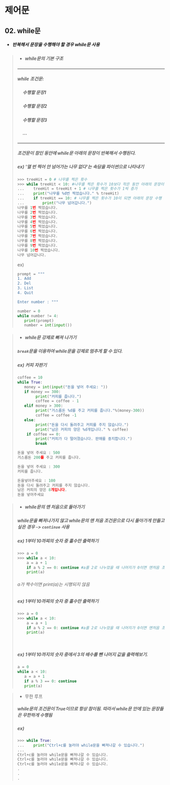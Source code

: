 
# 제어문
## 02. while문
* ##### 반복해서 문장을 수행해야 할 경우 while문 사용

>* ##### while문의 기본 구조
>
> ---
>##### while 조건문:
>
>##### &nbsp;&nbsp;&nbsp;&nbsp; 수행할 문장1
>##### &nbsp;&nbsp;&nbsp;&nbsp; 수행할 문장2
>##### &nbsp;&nbsp;&nbsp;&nbsp; 수행할 문장3
>##### &nbsp;&nbsp;&nbsp;&nbsp;   ...
> ---
> ##### 조건문이 참인 동안에 while문 아래의 문장이 반복해서 수행된다.
>  ##### ex) '열 번 찍어 안 넘어가는 나무 없다'는 속담을 파이썬으로 나타내기
>```python
> >>> treeHit = 0 # 나무를 찍은 횟수
> >>> while treeHit < 10: #나무를 찍은 횟수가 10보다 작은 동안 아래의 문장이 반복해서 수행됨
> ...    treeHit = treeHit + 1 # 나무를 찍은 횟수가 1씩 증가
> ...    print("나무를 %d번 찍었습니다." % treeHit)
> ...    if treeHit == 10: # 나무를 찍은 횟수가 10이 되면 아래의 문장 수행
>...        print("나무 넘어갑니다.")
>나무를 1번 찍었습니다.
>나무를 2번 찍었습니다.
>나무를 3번 찍었습니다.
>나무를 4번 찍었습니다.
>나무를 5번 찍었습니다.
>나무를 6번 찍었습니다.
>나무를 7번 찍었습니다.
>나무를 8번 찍었습니다.
>나무를 9번 찍었습니다.
>나무를 10번 찍었습니다.
>나무 넘어갑니다.
>```
>ex)
>&nbsp;
>```python
>prompt = """
>1. Add
>2. Del
>3. List
>4. Quit
>
>Enter number : """
>
>number = 0
>while number != 4:
>    print(prompt)
>    number = int(input())
> ```

>+ ##### while문 강제로 빠져 나가기
>
>##### `break`문을 이용하여 while문을 강제로 멈추게 할 수 있다. 
>
>##### ex) 커피 자판기
>```python
>coffee = 10
>while True:
>    money = int(input("돈을 넣어 주세요: "))
>    if money == 300:
>         print("커피를 줍니다.")
>         coffee = coffee - 1
>    elif money > 300:
>         print("거스름돈 %d를 주고 커피를 줍니다."%(money-300))
>         coffee = coffee -1
>    else:
>         print("돈을 다시 돌려주고 커피를 주지 않습니다.")
>         print("남은 커피의 양은 %d개입니다." % coffee)
>     if coffee == 0:
>         print("커피가 다 떨어졌습니다. 판매를 중지합니다.")
>         break
>
>돈을 넣어 주세요 : 500
>거스름돈 200를 주고 커피를 줍니다.
>
>돈을 넣어 주세요 : 300
>커피를 줍니다.
>
>돈을넣어주세요 : 100
>돈을 다시 돌려주고 커피를 주지 않습니다. 
>남은 커피의 양은 8개입니다.
>돈을 넣어주세요
>```

>+ ##### while문의 맨 처음으로 돌아가기
>
>##### while문을 빠져나가지 않고 while문의 맨 처음 조건문으로 다시 돌아가게 만들고 싶은 경우 -> `continue` 사용
> ##### ex) 1부터 10까찌의 숫자 중 홀수만 출력하기
> ```python
> >>> a = 0
> >>> while a < 10:
>     a = a + 1
>     if a % 2 == 0: continue #a를 2로 나누었을 때 나머지가 0이면 맨처음 조건문으로 돌아감.
>     print(a)
>```
>###### a가 짝수이면 print(a)는 시행되지 않음
> ##### ex) 1부터 10까찌의 숫자 중 홀수만 출력하기
> ```python
> >>> a = 0
> >>> while a < 10:
>     a = a + 1
>     if a % 2 == 0: continue #a를 2로 나누었을 때 나머지가 0이면 맨처음 조건문으로 돌아감.
>     print(a)
>```
>&nbsp;
>##### ex) 1부터 10까지의 숫자 중에서 3의 배수를 뺀 나머지 값을 출력해보기.
> ```python
>a = 0
> while a < 10:
>    a = a + 1
>    if a % 3 == 0: continue
>    print(a)
> ```

> * 무한 루프
> ##### while문의 조건문이 True이므로 항상 참이됨. 따라서 while문 안에 있는 문장들은 무한하게 수행됨
>##### ex)
>```python
> >>> while True:
> ...    print("Ctrl+c를 눌러야 while문을 빠져나갈 수 있습니다.")
> ...
> Ctrl+c를 눌러야 while문을 빠져나갈 수 있습니다.
> Ctrl+c를 눌러야 while문을 빠져나갈 수 있습니다.
> Ctrl+c를 눌러야 while문을 빠져나갈 수 있습니다.
> .
> .
> .
>```
